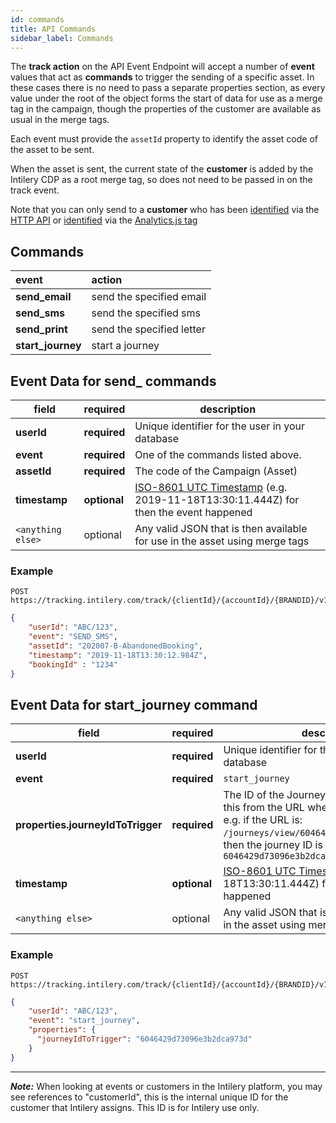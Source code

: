 ```yaml
---
id: commands
title: API Commands
sidebar_label: Commands
---
```


The **track action** on the API Event Endpoint will accept a number of **event** values that act as **commands** to trigger
the sending of a specific asset. In these cases there is no need to pass a separate properties section, as every value under
the root of the object forms the start of data for use as a merge tag in the campaign, though the properties of the 
customer are available as usual in the merge tags.

Each event must provide the `assetId` property to identify the asset code of the asset to be sent.

When the asset is sent, the current state of the **customer** is added by the Intilery CDP as a root merge tag,
so does not need to be passed in on the track event.

Note that you can only send to a **customer** who has been [identified](./api#identify-action) via the [HTTP API](/docs/apis/api)
or [identified](/docs/tag/reference#identify) via the [Analytics.js tag](/docs/tag/tag1)


## Commands

| **event**      | **action**                |
| :------------- | :------------------------ |
| **send_email** | send the specified email  |
| **send_sms**   | send the specified sms    |
| **send_print** | send the specified letter |
| **start_journey** | start a journey |

## Event Data for send_ commands

| **field**        | **required** | description              |
| ----------------- | ------------ | ------------------------------------------------------------ |
| **userId**        | **required** | Unique identifier for the user in your database              |
| **event**         | **required** | One of the commands listed above.                            |
| **assetId**       | **required** | The code of the Campaign (Asset)                             |
| **timestamp**     | **optional** | [ISO-8601 UTC Timestamp](http://en.wikipedia.org/wiki/ISO_8601) (e.g. 2019-11-18T13:30:11.444Z) for then the event happened |
| `<anything else>` | optional     | Any valid JSON that is then available for use in the asset using merge tags |

### Example

```http request
POST https://tracking.intilery.com/track/{clientId}/{accountId}/{BRANDID}/v1/track
```

```json
{
	"userId": "ABC/123",  
	"event": "SEND_SMS",  
	"assetId": "202007-B-AbandonedBooking",  
	"timestamp": "2019-11-18T13:30:12.984Z",  
	"bookingId" : "1234" 
}
```

## Event Data for start_journey command


| **field**        | **required** | description              |
| ----------------- | ------------ | ------------------------------------------------------------ |
| **userId**        | **required** | Unique identifier for the user in your database              |
| **event**         | **required** | `start_journey`                            |
| **properties.journeyIdToTrigger** | **required** | The ID of the Journey to start. You can get this from the URL when you view a journey, e.g. if the URL is: `/journeys/view/6046429d73096e3b2dca973d/1`, then the journey ID is `6046429d73096e3b2dca973d` |
| **timestamp**     | **optional** | [ISO-8601 UTC Timestamp](http://en.wikipedia.org/wiki/ISO_8601) (e.g. 2019-11-18T13:30:11.444Z) for then the event happened |
| `<anything else>` | optional     | Any valid JSON that is then available for use in the asset using merge tags |



### Example

```http request
POST https://tracking.intilery.com/track/{clientId}/{accountId}/{BRANDID}/v1/track
```

```json
{
    "userId": "ABC/123",  
    "event": "start_journey",
    "properties": {
      "journeyIdToTrigger": "6046429d73096e3b2dca973d"
    }
}
```

---

***Note:*** When looking at events or customers in the Intilery platform, you may see references to "customerId", this is the internal unique ID for the customer that Intilery assigns. This ID is for Intilery use only.
